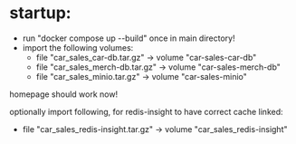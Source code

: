 # startup:

- run "docker compose up --build" once in main directory!
- import the following volumes:
  - file "car_sales_car-db.tar.gz" -> volume "car-sales-car-db"
  - file "car_sales_merch-db.tar.gz" -> volume "car-sales-merch-db"
  - file "car_sales_minio.tar.gz" -> volume "car-sales-minio"

homepage should work now!

optionally import following, for redis-insight to have correct cache linked:
  - file "car_sales_redis-insight.tar.gz" -> volume "car_sales_redis-insight"

